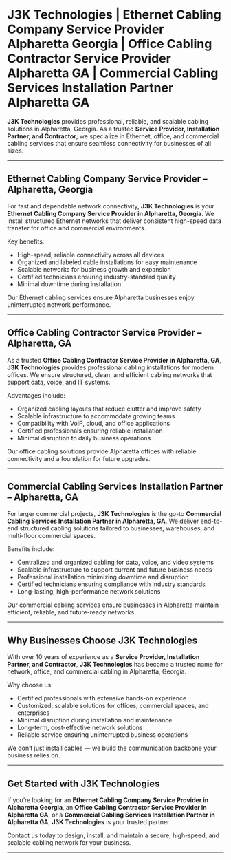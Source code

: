 # J3K Technologies | Ethernet Cabling Company Service Provider Alpharetta Georgia | Office Cabling Contractor Service Provider Alpharetta GA | Commercial Cabling Services Installation Partner Alpharetta GA  

**J3K Technologies** provides professional, reliable, and scalable cabling solutions in Alpharetta, Georgia. As a trusted **Service Provider, Installation Partner, and Contractor**, we specialize in Ethernet, office, and commercial cabling services that ensure seamless connectivity for businesses of all sizes.

---

## Ethernet Cabling Company Service Provider – Alpharetta, Georgia  
For fast and dependable network connectivity, **J3K Technologies** is your **Ethernet Cabling Company Service Provider in Alpharetta, Georgia**. We install structured Ethernet networks that deliver consistent high-speed data transfer for office and commercial environments.  

Key benefits:  
- High-speed, reliable connectivity across all devices  
- Organized and labeled cable installations for easy maintenance  
- Scalable networks for business growth and expansion  
- Certified technicians ensuring industry-standard quality  
- Minimal downtime during installation  

Our Ethernet cabling services ensure Alpharetta businesses enjoy uninterrupted network performance.

---

## Office Cabling Contractor Service Provider – Alpharetta, GA  
As a trusted **Office Cabling Contractor Service Provider in Alpharetta, GA**, **J3K Technologies** provides professional cabling installations for modern offices. We ensure structured, clean, and efficient cabling networks that support data, voice, and IT systems.  

Advantages include:  
- Organized cabling layouts that reduce clutter and improve safety  
- Scalable infrastructure to accommodate growing teams  
- Compatibility with VoIP, cloud, and office applications  
- Certified professionals ensuring reliable installation  
- Minimal disruption to daily business operations  

Our office cabling solutions provide Alpharetta offices with reliable connectivity and a foundation for future upgrades.

---

## Commercial Cabling Services Installation Partner – Alpharetta, GA  
For larger commercial projects, **J3K Technologies** is the go-to **Commercial Cabling Services Installation Partner in Alpharetta, GA**. We deliver end-to-end structured cabling solutions tailored to businesses, warehouses, and multi-floor commercial spaces.  

Benefits include:  
- Centralized and organized cabling for data, voice, and video systems  
- Scalable infrastructure to support current and future business needs  
- Professional installation minimizing downtime and disruption  
- Certified technicians ensuring compliance with industry standards  
- Long-lasting, high-performance network solutions  

Our commercial cabling services ensure businesses in Alpharetta maintain efficient, reliable, and future-ready networks.

---

## Why Businesses Choose J3K Technologies  
With over 10 years of experience as a **Service Provider, Installation Partner, and Contractor**, **J3K Technologies** has become a trusted name for network, office, and commercial cabling in Alpharetta, Georgia.  

Why choose us:  
- Certified professionals with extensive hands-on experience  
- Customized, scalable solutions for offices, commercial spaces, and enterprises  
- Minimal disruption during installation and maintenance  
- Long-term, cost-effective network solutions  
- Reliable service ensuring uninterrupted business operations  

We don’t just install cables — we build the communication backbone your business relies on.

---

## Get Started with J3K Technologies  
If you’re looking for an **Ethernet Cabling Company Service Provider in Alpharetta Georgia**, an **Office Cabling Contractor Service Provider in Alpharetta GA**, or a **Commercial Cabling Services Installation Partner in Alpharetta GA**, **J3K Technologies** is your trusted partner.  

Contact us today to design, install, and maintain a secure, high-speed, and scalable cabling network for your business.

---
